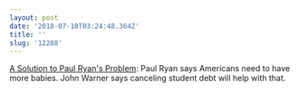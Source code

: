 ```yaml
---
layout: post
date: '2018-07-10T03:24:48.364Z'
title: ''
slug: '12288'
---
```

[A Solution to Paul Ryan&#39;s Problem](https://www.insidehighered.com/blogs/just-visiting/solution-paul-ryans-problem): Paul Ryan says Americans need to have more babies. John Warner says canceling student debt will help with that. 
